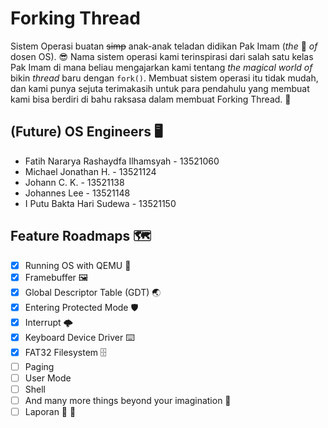 # Forking Thread

Sistem Operasi buatan ~~simp~~ anak-anak teladan didikan Pak Imam (_the_ 🐐 _of_ dosen OS). 😎
Nama sistem operasi kami terinspirasi dari salah satu kelas Pak Imam di mana beliau mengajarkan kami tentang _the magical world of_ bikin _thread_ baru dengan `fork()`.
Membuat sistem operasi itu tidak mudah, dan kami punya sejuta terimakasih untuk para pendahulu yang membuat kami bisa berdiri di bahu raksasa dalam membuat Forking Thread. 🙏

## (Future) OS Engineers 🖥️

- Fatih Nararya Rashaydfa Ilhamsyah - 13521060
- Michael Jonathan H. - 13521124
- Johann C. K. - 13521138
- Johannes Lee - 13521148
- I Putu Bakta Hari Sudewa - 13521150

## Feature Roadmaps 🗺️

- [x] Running OS with QEMU 🏃
- [x] Framebuffer 🖼️
- [x] Global Descriptor Table (GDT) 🌏
- [x] Entering Protected Mode 🛡️
- [x] Interrupt :cloud_with_lightning:
- [x] Keyboard Device Driver ⌨️
- [x] FAT32 Filesystem 🗄️
- [ ] Paging
- [ ] User Mode
- [ ] Shell
- [ ] And many more things beyond your imagination 🌈
- [ ] Laporan 🤢 🤮
